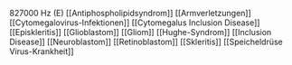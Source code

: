 827000 Hz (E)
[[Antiphospholipidsyndrom]]
[[Armverletzungen]]
[[Cytomegalovirus-Infektionen]]
[[Cytomegalus Inclusion Disease]]
[[Episkleritis]]
[[Glioblastom]]
[[Gliom]]
[[Hughe-Syndrom]]
[[Inclusion Disease]]
[[Neuroblastom]]
[[Retinoblastom]]
[[Skleritis]]
[[Speicheldrüse Virus-Krankheit]]